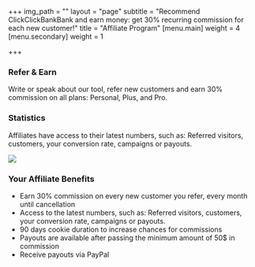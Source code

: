 +++
img_path = ""
layout = "page"
subtitle = "Recommend ClickClickBankBank and earn money: get 30% recurring commission for each new customer!"
title = "Affiliate Program"
[menu.main]
weight = 4
[menu.secondary]
weight = 1

+++
### Refer & Earn

Write or speak about our tool, refer new customers and earn 30% commission on all plans: Personal, Plus, and Pro.

### Statistics

Affiliates have access to their latest numbers, such as: Referred visitors, customers, your conversion rate, campaigns or payouts.

![](/images/app-marketing-illustration-03-500x352.png)

### Your Affiliate Benefits

* Earn 30% commission on every new customer you refer, every month until cancellation
* Access to the latest numbers, such as: Referred visitors, customers, your conversion rate, campaigns or payouts.
* 90 days cookie duration to increase chances for commissions
* Payouts are available after passing the minimum amount of 50$ in commission
* Receive payouts via PayPal
